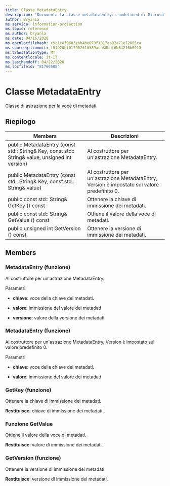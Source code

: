 ```yaml
---
title: Classe MetadataEntry
description: 'Documenta la classe metadataentry:: undefined di Microsoft Information Protection (MIP) SDK.'
author: BryanLa
ms.service: information-protection
ms.topic: reference
ms.author: bryanla
ms.date: 04/16/2020
ms.openlocfilehash: c9c1c8f9683ebb4be079f1817aa92a71e72005ca
ms.sourcegitcommit: f54920bf017902616589aca30baf6b64216b6913
ms.translationtype: MT
ms.contentlocale: it-IT
ms.lasthandoff: 04/22/2020
ms.locfileid: "81766508"
---
```

# <a name="class-metadataentry"></a>Classe MetadataEntry 
Classe di astrazione per la voce di metadati.
  
## <a name="summary"></a>Riepilogo
 Members                        | Descrizioni                                
--------------------------------|---------------------------------------------
public MetadataEntry (const std:: String& Key, const std:: String& value, unsigned int version)  |  Al costruttore per un'astrazione MetadataEntry.
public MetadataEntry (const std:: String& Key, const std:: String& value)  |  Al costruttore per un'astrazione MetadataEntry, Version è impostato sul valore predefinito 0.
public const std:: String& GetKey () const  |  Ottenere la chiave di immissione dei metadati.
public const std:: String& GetValue () const  |  Ottiene il valore della voce di metadati.
public unsigned int GetVersion () const  |  Ottenere la versione di immissione dei metadati.
  
## <a name="members"></a>Members
  
### <a name="metadataentry-function"></a>MetadataEntry (funzione)
Al costruttore per un'astrazione MetadataEntry.

Parametri  
* **chiave**: voce della chiave dei metadati. 


* **valore**: immissione del valore dei metadati 


* **versione**: valore della versione dei metadati


  
### <a name="metadataentry-function"></a>MetadataEntry (funzione)
Al costruttore per un'astrazione MetadataEntry, Version è impostato sul valore predefinito 0.

Parametri  
* **chiave**: voce della chiave dei metadati. 


* **valore**: immissione del valore dei metadati


  
### <a name="getkey-function"></a>GetKey (funzione)
Ottenere la chiave di immissione dei metadati.

  
**Restituisce**: chiave di immissione dei metadati.
  
### <a name="getvalue-function"></a>Funzione GetValue
Ottiene il valore della voce di metadati.

  
**Restituisce**: valore di immissione dei metadati.
  
### <a name="getversion-function"></a>GetVersion (funzione)
Ottenere la versione di immissione dei metadati.

  
**Restituisce**: versione di immissione dei metadati.